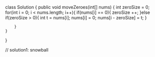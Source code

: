 class Solution {
    public void moveZeroes(int[] nums) {
        int zeroSize = 0;
        for(int i = 0; i < nums.length; i++){
            if(nums[i] == 0){
                zeroSize ++;
            }else if(zeroSize > 0){
                int t = nums[i];
                nums[i] = 0;
                nums[i - zeroSize] = t;
            }
            
        }
    }
}

// solution1: snowball